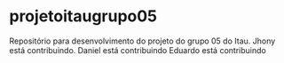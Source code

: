 # projetoitaugrupo05
Repositório para desenvolvimento do projeto do grupo 05 do Itau. 
Jhony está contribuindo.
Daniel está contribuindo
Eduardo está contribuindo
